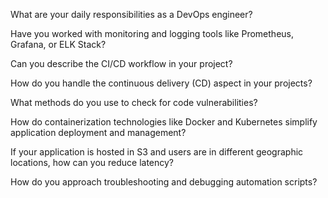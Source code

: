 What are your daily responsibilities as a DevOps engineer?

Have you worked with monitoring and logging tools like Prometheus, Grafana, or ELK Stack?

Can you describe the CI/CD workflow in your project?

How do you handle the continuous delivery (CD) aspect in your projects?

What methods do you use to check for code vulnerabilities?


How do containerization technologies like Docker and Kubernetes simplify application deployment and management?


If your application is hosted in S3 and users are in different geographic locations, how can you reduce latency?

How do you approach troubleshooting and debugging automation scripts?

